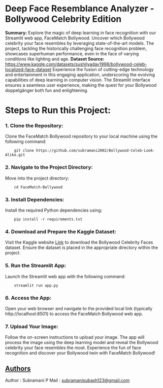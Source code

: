 # Deep Face Resemblance Analyzer - Bollywood Celebrity Edition
**Summary:**
Explore the magic of deep learning in face recognition with our Streamlit web app, FaceMatch Bollywood. Uncover which Bollywood celebrity your face resembles by leveraging state-of-the-art models. The project, tackling the historically challenging face recognition problem, showcases superhuman performance, even in the face of varying conditions like lighting and age.
**Dataset Source:** https://www.kaggle.com/datasets/sushilyadav1998/bollywood-celeb-localized-face-dataset
Experience the fusion of cutting-edge technology and entertainment in this engaging application, underscoring the evolving capabilities of deep learning in computer vision. The Streamlit interface ensures a seamless user experience, making the quest for your Bollywood doppelgänger both fun and enlightening.
# Steps to Run this Project:
### 1. Clone the Repository:
   Clone the FaceMatch Bollywood repository to your local machine using the following command:
   ```
       git clone https://github.com/subramani2002/Bollywood-Celeb-Look-Alike.git
   ```
### 2. Navigate to the Project Directory:
   Move into the project directory:
   ```
       cd FaceMatch-Bollywood
```
### 3. Install Dependencies:
   Install the required Python dependencies using:
   ```
       pip install -r requirements.txt
```
### 4. Download and Prepare the Kaggle Dataset:
   Visit the Kaggle website [Link](https://www.kaggle.com/datasets/sushilyadav1998/bollywood-celeb-localized-face-dataset) to download the Bollywood Celebrity Faces dataset. Ensure the dataset is placed in the appropriate directory within the project.
### 5. Run the Streamlit App:
   Launch the Streamlit web app with the following command:
   ```
       streamlit run app.py
```
### 6. Access the App:
   Open your web browser and navigate to the provided local link (typically http://localhost:8501) to access the FaceMatch Bollywood web app.
### 7. Upload Your Image:
   Follow the on-screen instructions to upload your image. The app will process the image using the deep learning model and reveal the Bollywood celebrity your face resembles the most.
Experience the fun of face recognition and discover your Bollywood twin with FaceMatch Bollywood!

## [Authors](https://github.com/subramani2002)
 Author : Subramani P
 Mail : subramanisubash123@gmail.com
